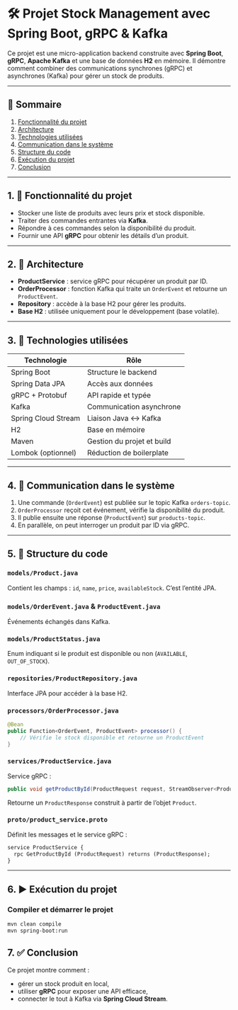# 🛠️ Projet Stock Management avec Spring Boot, gRPC & Kafka

Ce projet est une micro-application backend construite avec **Spring Boot**, **gRPC**, **Apache Kafka** et une base de données **H2** en mémoire. Il démontre comment combiner des communications synchrones (gRPC) et asynchrones (Kafka) pour gérer un stock de produits.

---

## 📑 Sommaire

1. [Fonctionnalité du projet](#1-fonctionnalité-du-projet)
2. [Architecture](#2-architecture)
3. [Technologies utilisées](#3-technologies-utilisées)
4. [Communication dans le système](#4-communication-dans-le-système)
5. [Structure du code](#5-structure-du-code)
6. [Exécution du projet](#6-exécution-du-projet)
7. [Conclusion](#7-conclusion)

---

## 1. 🎯 Fonctionnalité du projet

- Stocker une liste de produits avec leurs prix et stock disponible.
- Traiter des commandes entrantes via **Kafka**.
- Répondre à ces commandes selon la disponibilité du produit.
- Fournir une API **gRPC** pour obtenir les détails d’un produit.

---

## 2. 🧱 Architecture

- **ProductService** : service gRPC pour récupérer un produit par ID.
- **OrderProcessor** : fonction Kafka qui traite un `OrderEvent` et retourne un `ProductEvent`.
- **Repository** : accède à la base H2 pour gérer les produits.
- **Base H2** : utilisée uniquement pour le développement (base volatile).

---

## 3. 🧰 Technologies utilisées

| Technologie | Rôle |
|-------------|------|
| Spring Boot | Structure le backend |
| Spring Data JPA | Accès aux données |
| gRPC + Protobuf | API rapide et typée |
| Kafka | Communication asynchrone |
| Spring Cloud Stream | Liaison Java ↔ Kafka |
| H2 | Base en mémoire |
| Maven | Gestion du projet et build |
| Lombok (optionnel) | Réduction de boilerplate |

---

## 4. 🔁 Communication dans le système

1. Une commande (`OrderEvent`) est publiée sur le topic Kafka `orders-topic`.
2. `OrderProcessor` reçoit cet événement, vérifie la disponibilité du produit.
3. Il publie ensuite une réponse (`ProductEvent`) sur `products-topic`.
4. En parallèle, on peut interroger un produit par ID via gRPC.

---

## 5. 📂 Structure du code

### `models/Product.java`
Contient les champs : `id`, `name`, `price`, `availableStock`. C’est l’entité JPA.

### `models/OrderEvent.java` & `ProductEvent.java`
Événements échangés dans Kafka.

### `models/ProductStatus.java`
Enum indiquant si le produit est disponible ou non (`AVAILABLE`, `OUT_OF_STOCK`).

### `repositories/ProductRepository.java`
Interface JPA pour accéder à la base H2.

### `processors/OrderProcessor.java`
```java
@Bean
public Function<OrderEvent, ProductEvent> processor() {
    // Vérifie le stock disponible et retourne un ProductEvent
}
```

### `services/ProductService.java`
Service gRPC :
```java
public void getProductById(ProductRequest request, StreamObserver<ProductResponse> responseObserver)
```
Retourne un `ProductResponse` construit à partir de l’objet `Product`.

### `proto/product_service.proto`
Définit les messages et le service gRPC :
```proto
service ProductService {
  rpc GetProductById (ProductRequest) returns (ProductResponse);
}
```

---

## 6. ▶️ Exécution du projet

### Compiler et démarrer le projet
```bash
mvn clean compile
mvn spring-boot:run
```

## 7. ✅ Conclusion

Ce projet montre comment :
- gérer un stock produit en local,
- utiliser **gRPC** pour exposer une API efficace,
- connecter le tout à Kafka via **Spring Cloud Stream**.

